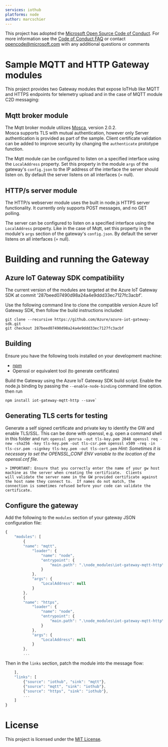 ```yaml
---
services: iothub
platforms: node 
author: marcschier
---
```


This project has adopted the [Microsoft Open Source Code of Conduct](https://opensource.microsoft.com/codeofconduct/). For more information see the [Code of Conduct FAQ](https://opensource.microsoft.com/codeofconduct/faq/) or contact [opencode@microsoft.com](mailto:opencode@microsoft.com) with any additional questions or comments

# Sample MQTT and HTTP Gateway modules

This project provides two Gateway modules that expose IoTHub like MQTT and HTTPS endpoints for telemetry upload and in the case of
MQTT module C2D messaging:

## Mqtt broker module
The Mqtt broker module utilizes [Mosca](https://github.com/mcollina/mosca), version 2.0.2.  
Mosca supports TLS with mutual authentication, however only Server authentication is provided as part of the sample.  Client certificate 
validation can be added to improve security by changing the ```authenticate``` prototype function.  

The Mqtt module can be configured to listen on a specified interface using the ```LocalAddress``` property.  Set this property in the
module ```args``` of the gateway's ```config.json``` to the IP address of the interface the server should listen on.  By default the
server listens on all interfaces (= null).  

## HTTP/s server module
The HTTP/s webserver module uses the built in node.js HTTPS server functionality.  It currently only supports POST messages, and no GET 
polling.

The server can be configured to listen on a specified interface using the ```LocalAddress``` property.  Like in the case of
Mqtt, set this property in the module's ```args``` section of the gateway's ```config.json```.  By default the
server listens on all interfaces (= null).  

# Building and running the Gateway 

## Azure IoT Gateway SDK compatibility
The current version of the modules are targeted at the Azure IoT Gateway SDK at commit '287beed07490d98a24a4e9ddd33ec7127fc3acbf'.

Use the following command line to clone the compatible version Azure IoT Gateway SDK, then follow the build instructions included:

```
git clone --recursive https://github.com/Azure/azure-iot-gateway-sdk.git
git checkout 287beed07490d98a24a4e9ddd33ec7127fc3acbf
```

## Building

Ensure you have the following tools installed on your development machine:

- [npm](https://nodejs.org/en/download/current/)
- Openssl or equivalent tool (to generate certificates)

Build the Gateway using the Azure IoT Gateway SDK build script. Enable the node.js binding by passing the ```--enable-node-binding``` command line option.  then run
```
npm install iot-gateway-mqtt-http --save`
```

## Generating TLS certs for testing

Generate a self signed certificate and private key to identify the GW and enable TLS/SSL. 
This can be done with openssl, e.g. open a command shell in this folder and run:
    ```
    openssl genrsa -out tls-key.pem 2048
    openssl req -new -sha256 -key tls-key.pem -out tls-csr.pem
    openssl x509 -req -in tls-csr.pem -signkey tls-key.pem -out tls-cert.pem
    ```
    *Hint: Sometimes it is necessary to set the OPENSSL_CONF ENV variable to the location of the openssl.cnf file.*

    > IMPORTANT: Ensure that you correctly enter the name of your gw host machine as the server when creating the certificate.  Clients
    will validate the server name in the GW provided certificate against the host name they connect to.  If names do not match, the 
    connection is sometimes refused before your code can validate the certificate.

## Configure the gateway

Add the following to the `modules` section of your gateway JSON configuration file:

```javascript 
{
    "modules": [
        {
        "name": "mqtt",
            "loader": {
                "name": "node",
                "entrypoint": {
                    "main.path": ".\node_modules\iot-gateway-mqtt-http\mqtt.js"
                }
            },
            "args": {
                "LocalAddress": null
            }
        },
        {
        "name": "https",
            "loader": {
                "name": "node",
                "entrypoint": {
                    "main.path": ".\node_modules\iot-gateway-mqtt-http\https.js"
                }
            },
            "args": {
                "LocalAddress": null
            }
        },
        ...
```

Then in the `links` section, patch the module into the message flow:

```javascript 
    ],
    "links": [
        {"source": "iothub", "sink": "mqtt"},
        {"source": "mqtt", "sink": "iothub"},
        {"source": "https", "sink": "iothub"},
        ...
    ]
}
```

# License

This project is licensed under the [MIT License](LICENSE).
